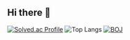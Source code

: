 ## Hi there 👋

<!--
**jshyun912/jshyun912** is a ✨ _special_ ✨ repository because its `README.md` (this file) appears on your GitHub profile.

Here are some ideas to get you started:

- 🔭 I’m currently working on ...
- 🌱 I’m currently learning ...
- 👯 I’m looking to collaborate on ...
- 🤔 I’m looking for help with ...
- 💬 Ask me about ...
- 📫 How to reach me: ...
- 😄 Pronouns: ...
- ⚡ Fun fact: ...
-->

[![Solved.ac Profile](http://mazassumnida.wtf/api/v2/generate_badge?boj=jshyun912)](https://solved.ac/jshyun912/)
![Top Langs](https://github-readme-stats.vercel.app/api/top-langs/?username=jshyun912&layout=compact)
[![BOJ](https://bojstat.vulcan.site/jshyun912)](https://www.acmicpc.net/user/jshyun912) 
